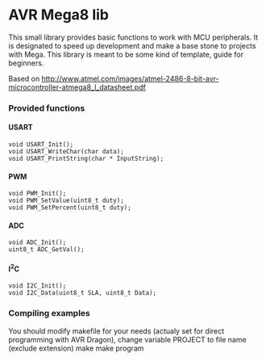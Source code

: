 AVR Mega8 lib
=============
This small library provides basic functions to work with MCU peripherals. It is designated to speed up development and make a base stone to projects with Mega. This library is meant to be some kind of template, guide for beginners.

Based on <http://www.atmel.com/images/atmel-2486-8-bit-avr-microcontroller-atmega8_l_datasheet.pdf>

### Provided functions ###
#### USART ####

	void USART_Init();
	void USART_WriteChar(char data);
	void USART_PrintString(char * InputString);

#### PWM ####

	void PWM_Init();
	void PWM_SetValue(uint8_t duty);
	void PWM_SetPercent(uint8_t duty);

#### ADC ####
	
	void ADC_Init();
	uint8_t ADC_GetVal();

#### I<sup>2</sup>C ####
	
	void I2C_Init();
	void I2C_Data(uint8_t SLA, uint8_t Data);

### Compiling examples ###
You should modify makefile for your needs (actualy set for direct programming with AVR Dragon), change variable PROJECT
to file name (exclude extension)
	make
	make program

